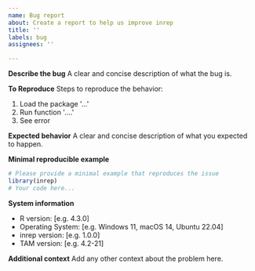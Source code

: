 ```yaml
---
name: Bug report
about: Create a report to help us improve inrep
title: ''
labels: bug
assignees: ''

---
```


**Describe the bug**
A clear and concise description of what the bug is.

**To Reproduce**
Steps to reproduce the behavior:
1. Load the package '...'
2. Run function '....'
3. See error

**Expected behavior**
A clear and concise description of what you expected to happen.

**Minimal reproducible example**
```r
# Please provide a minimal example that reproduces the issue
library(inrep)
# Your code here...
```

**System information**
- R version: [e.g. 4.3.0]
- Operating System: [e.g. Windows 11, macOS 14, Ubuntu 22.04]
- inrep version: [e.g. 1.0.0]
- TAM version: [e.g. 4.2-21]

**Additional context**
Add any other context about the problem here.
